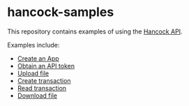 # hancock-samples
This repository contains examples of using the [Hancock API](https://docs.hancockapp.com).

Examples include:
- [Create an App](./create_app)
- [Obtain an API token](./obtain_api_token)
- [Upload file](./upload_file)
- [Create transaction](./create_transaction)
- [Read transaction](./read_transaction)
- [Download file](./download_file)

